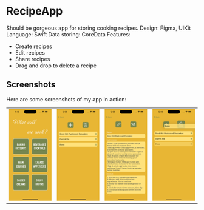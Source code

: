 # RecipeApp
Should be gorgeous app for storing cooking recipes.
Design: Figma, UIKit
Language: Swift
Data storing: CoreData
Features: 
- Create recipes
- Edit recipes
- Share recipes
- Drag and drop to delete a recipe

## Screenshots

Here are some screenshots of my app in action:

<table>
  <tr>
    <td><img src='Screenshots/screenshot1.png' alt='1' width='200'/></td>
    <td><img src='Screenshots/screenshot2.png' alt='2' width='200'/></td>
    <td><img src='Screenshots/screenshot3.png' alt='3' width='200'/></td>
    <td><img src='Screenshots/screenshot4.png' alt='4' width='200'/></td>
  </tr>
</table>
